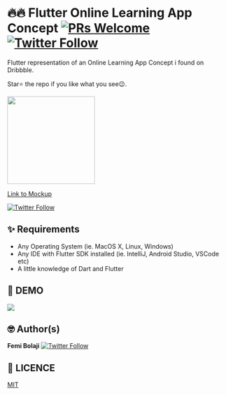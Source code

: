 # 🔥🔥 Flutter Online Learning App Concept [![PRs Welcome](https://img.shields.io/badge/PRs-welcome-brightgreen.svg?style=flat-square)](http://makeapullrequest.com)  [![Twitter Follow](https://img.shields.io/twitter/follow/dev_femi.svg?style=social)](https://twitter.com/dev_femi)
Flutter representation of an Online Learning App Concept i found on Dribbble.

Star⭐ the repo if you like what you see😉.


<a href="ss/app.apk"><img src="https://playerzon.com/asset/download.png" width="200"></img></a>

[Link to Mockup](https://dribbble.com/shots/13933354-Online-Courses-App-Design/attachments/5544152?mode=media)

[![Twitter Follow](https://img.shields.io/twitter/follow/dev_femi.svg?style=social)](https://twitter.com/dev_femi)

## ✨ Requirements
* Any Operating System (ie. MacOS X, Linux, Windows)
* Any IDE with Flutter SDK installed (ie. IntelliJ, Android Studio, VSCode etc)
* A little knowledge of Dart and Flutter


## 📸 DEMO

<img src="ss/demo.gif"/>


## 🤓 Author(s)
**Femi Bolaji** [![Twitter Follow](https://img.shields.io/twitter/follow/dev_femi.svg?style=social)](https://twitter.com/dev_femi)

## 🔖 LICENCE
[MIT](https://opensource.org/licenses/MIT)
